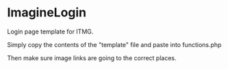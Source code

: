 # ImagineLogin
Login page template for ITMG.

Simply copy the contents of the "template" file and paste into functions.php

Then make sure image links are going to the correct places.
